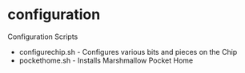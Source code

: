 # configuration
Configuration Scripts

- configurechip.sh - Configures various bits and pieces on the Chip
- pockethome.sh - Installs Marshmallow Pocket Home
